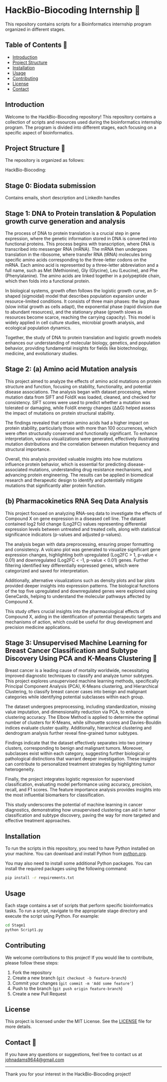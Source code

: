 # HackBio-Biocoding Internship 🧬

This repository contains scripts for a Bioinformatics internship program organized in different stages.

## Table of Contents 🚀

- [Introduction](#introduction)
- [Project Structure](#project-structure)
- [Installation](#installation)
- [Usage](#usage)
- [Contributing](#contributing)
- [License](#license)
- [Contact](#contact)

## Introduction

Welcome to the HackBio-Biocoding repository! This repository contains a collection of scripts and resources used during the bioinformatics internship program. The program is divided into different stages, each focusing on a specific aspect of bioinformatics.

## Project Structure 📜

The repository is organized as follows:

HackBio-Biocoding:
## Stage 0: Biodata submission
Contains emails, short description and LinkedIn handles

## Stage 1: DNA to Protein translation & Population growth curve generation and analysis
The process of DNA to protein translation is a crucial step in gene expression, where the genetic information stored in DNA is converted into functional proteins. This process begins with transcription, where DNA is transcribed into messenger RNA (mRNA). The mRNA then undergoes translation in the ribosome, where transfer RNA (tRNA) molecules bring specific amino acids corresponding to the three-letter codons on the mRNA. Each amino acid is represented by a three-letter abbreviation and a full name, such as Met (Methionine), Gly (Glycine), Leu (Leucine), and Phe (Phenylalanine). The amino acids are linked together in a polypeptide chain, which then folds into a functional protein.

In biological systems, growth often follows the logistic growth curve, an S-shaped (sigmoidal) model that describes population expansion under resource-limited conditions. It consists of three main phases: the lag phase (slow initial growth as cells adapt), the exponential phase (rapid division due to abundant resources), and the stationary phase (growth slows as resources become scarce, reaching the carrying capacity). This model is widely applied in cell culture studies, microbial growth analysis, and ecological population dynamics.

Together, the study of DNA to protein translation and logistic growth models enhances our understanding of molecular biology, genetics, and population behavior, providing fundamental insights for fields like biotechnology, medicine, and evolutionary studies.

## Stage 2: (a) Amino acid Mutation analysis
This project aimed to analyze the effects of amino acid mutations on protein structure and function, focusing on stability, functionality, and potential disease associations. The analysis began with dataset processing, where mutation data from SIFT and FoldX was loaded, cleaned, and checked for consistency. SIFT scores were used to predict whether a mutation was tolerated or damaging, while FoldX energy changes (ΔΔG) helped assess the impact of mutations on protein structural stability.

The findings revealed that certain amino acids had a higher impact on protein stability, particularly those with more than 100 occurrences, which were often structurally conserved and functionally significant. To enhance interpretation, various visualizations were generated, effectively illustrating mutation distributions and the correlation between mutation frequency and structural importance.

Overall, this analysis provided valuable insights into how mutations influence protein behavior, which is essential for predicting disease-associated mutations, understanding drug resistance mechanisms, and advancing protein engineering. The results can be applied in biomedical research and therapeutic design to identify and potentially mitigate mutations that significantly alter protein function.

##  (b) Pharmacokinetics RNA Seq Data Analysis
This project focused on analyzing RNA-seq data to investigate the effects of Compound X on gene expression in a diseased cell line. The dataset contained log2 fold change (Log2FC) values representing differential expression levels between untreated and treated cells, along with statistical significance indicators (p-values and adjusted p-values).

The analysis began with data preprocessing, ensuring proper formatting and consistency. A volcano plot was generated to visualize significant gene expression changes, highlighting both upregulated (Log2FC > 1, p-value < 0.01) and downregulated (Log2FC < -1, p-value < 0.01) genes. Further filtering identified key differentially expressed genes, which were categorized and saved for interpretation.

Additionally, alternative visualizations such as density plots and bar plots provided deeper insights into expression patterns. The biological functions of the top five upregulated and downregulated genes were explored using GeneCards, helping to understand the molecular pathways affected by Compound X.

This study offers crucial insights into the pharmacological effects of Compound X, aiding in the identification of potential therapeutic targets and mechanisms of action, which could be useful for drug development and precision medicine applications.

## Stage 3: Unsupervised Machine Learning for Breast Cancer Classification and Subtype Discovery Using PCA and K-Means Clustering 🚀
Breast cancer is a leading cause of mortality worldwide, necessitating improved diagnostic techniques to classify and analyze tumor subtypes. This project explores unsupervised machine learning methods, specifically Principal Component Analysis (PCA), K-Means clustering, and Hierarchical Clustering, to classify breast cancer cases into benign and malignant categories while identifying potential subclasses within each group.

The dataset undergoes preprocessing, including standardization, missing value imputation, and dimensionality reduction via PCA, to enhance clustering accuracy. The Elbow Method is applied to determine the optimal number of clusters for K-Means, while silhouette scores and Davies-Bouldin indices evaluate cluster quality. Additionally, hierarchical clustering and dendrogram analysis further reveal fine-grained tumor subtypes.

Findings indicate that the dataset effectively separates into two primary clusters, corresponding to benign and malignant tumors. Moreover, subclasses exist within each category, suggesting further biological or pathological distinctions that warrant deeper investigation. These insights can contribute to personalized treatment strategies by highlighting tumor heterogeneity.

Finally, the project integrates logistic regression for supervised classification, evaluating model performance using accuracy, precision, recall, and F1 scores. The feature importance analysis provides insights into the most influential biomarkers for classification.

This study underscores the potential of machine learning in cancer diagnostics, demonstrating how unsupervised clustering can aid in tumor classification and subtype discovery, paving the way for more targeted and effective treatment approaches.

## Installation

To run the scripts in this repository, you need to have Python installed on your machine. You can download and install Python from [python.org](https://www.python.org/).

You may also need to install some additional Python packages. You can install the required packages using the following command:

```bash
pip install -r requirements.txt
```

## Usage

Each stage contains a set of scripts that perform specific bioinformatics tasks. To run a script, navigate to the appropriate stage directory and execute the script using Python. For example:

```bash
cd Stage1
python Script1.py
```

## Contributing

We welcome contributions to this project! If you would like to contribute, please follow these steps:

1. Fork the repository
2. Create a new branch (`git checkout -b feature-branch`)
3. Commit your changes (`git commit -m 'Add some feature'`)
4. Push to the branch (`git push origin feature-branch`)
5. Create a new Pull Request

## License

This project is licensed under the MIT License. See the [LICENSE](LICENSE) file for more details.

## Contact 📧

If you have any questions or suggestions, feel free to contact us at johnadams9644@gmail.com

---

Thank you for your interest in the HackBio-Biocoding project!
```

